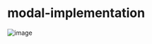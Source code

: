 # modal-implementation
![image](https://github.com/user-attachments/assets/60e7a200-9f3d-4cf3-800c-ce8990cc276f)
